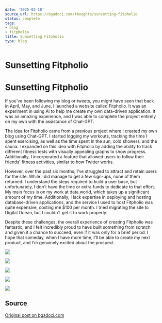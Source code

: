 ```yaml
---
date: '2025-03-18'
source_url: https://bgadoci.com/thoughts/sunsetting-fitpholio
status: complete
tags:
- blog
- fitpholio
title: Sunsetting Fitpholio
type: blog
---
```


# Sunsetting Fitpholio

# Sunsetting Fitpholio

If you've been following my blog or tweets, you might have seen that back in April, May, and June, I launched a website called Fitpholio. It was an experiment in using AI to help me create my own data-driven application. It was an amazing experience, and I was able to complete the project entirely on my own with the assistance of Chat-GPT.

The idea for Fitpholio came from a previous project where I created my own blog using Chat-GPT. I started logging my workouts, tracking the time I spent exercising, as well as the time spent in the sun, cold showers, and the sauna. I expanded on this idea with Fitpholio by adding the ability to track different fitness tests with visually appealing graphs to show progress. Additionally, I incorporated a feature that allowed users to follow their friends' fitness activities, similar to how Twitter works.

However, over the past six months, I've struggled to attract and retain users for the site. While I did manage to get a few sign-ups, none of them returned. I understand the steps required to build a user base, but unfortunately, I don't have the time or extra funds to dedicate to that effort. My main focus is on my work at data.world, which takes up a significant amount of my time. Additionally, I lack expertise in deploying and hosting database-driven applications, and the service I used to host Fitpholio was quite expensive, costing me $100 per month. I tried migrating the site to Digital Ocean, but I couldn't get it to work properly.

Despite these challenges, the overall experience of creating Fitpholio was fantastic, and I felt incredibly proud to have built something from scratch and given it a chance to succeed, even if it was only for a brief period. I hope that someday, when I have more time, I'll be able to create my next product, and I'm genuinely excited about the prospect.

![](images/Screenshot+2023-08-14+at+3.49.42+PM.png)

![](images/Screenshot+2023-08-14+at+3.49.54+PM.png)

![](images/Screenshot+2023-08-14+at+3.50.02+PM.png)

![](images/Screenshot+2023-08-14+at+3.50.12+PM.png)

![](images/Screenshot+2023-08-14+at+3.50.27+PM.png)

## Source
[Original post on bgadoci.com](https://bgadoci.com/thoughts/sunsetting-fitpholio)
